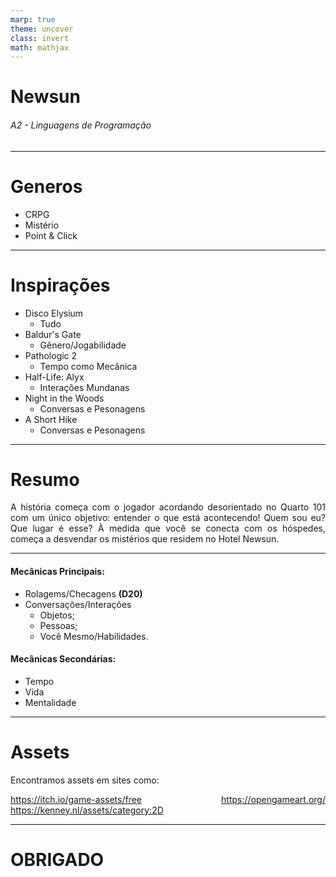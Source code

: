 ```yaml
---
marp: true
theme: uncover
class: invert
math: mathjax
---
```


<style>
p {
    text-align: justify;
}
</style>

# Newsun

###### A2 - Linguagens de Programação

---

# Generos
- CRPG
- Mistério
- Point & Click

---

# Inspirações
<style scoped>
section {
    font-size: 30px;
}
</style>

- Disco Elysium
    - Tudo 
- Baldur's Gate
    - Gênero/Jogabilidade
- Pathologic 2
    - Tempo como Mecânica
- Half-Life: Alyx
    - Interações Mundanas
- Night in the Woods
    - Conversas e Pesonagens
- A Short Hike
    - Conversas e Pesonagens

---

# Resumo

A história começa com o jogador acordando desorientado no Quarto 101 com um único objetivo: entender o que está acontecendo! Quem sou eu? Que lugar é esse? À medida que você se conecta com os hóspedes, começa a desvendar os mistérios que residem no Hotel Newsun.

---

<style scoped>
section {
    font-size: 37px;
}
</style>

#### Mecânicas Principais:
- Rolagems/Checagens **(D20)**
- Conversações/Interações
    - Objetos;
    - Pessoas;
    - Você Mesmo/Habilidades.
#### Mecânicas Secondárias:
- Tempo
- Vida
- Mentalidade

---

# Assets

Encontramos assets em sites como:


https://itch.io/game-assets/free
https://opengameart.org/
https://kenney.nl/assets/category:2D

---

# OBRIGADO
